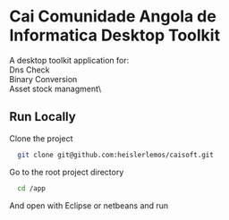 
# Cai Comunidade Angola de Informatica Desktop Toolkit


A desktop toolkit application for:\
Dns Check\
Binary Conversion\
Asset stock managment\





## Run Locally

Clone the project

```bash
  git clone git@github.com:heislerlemos/caisoft.git
```

Go to the root project directory

```bash
  cd /app
```

And open with Eclipse or netbeans and run

